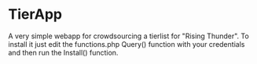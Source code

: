 # TierApp
A very simple webapp for crowdsourcing a tierlist for "Rising Thunder".
To install it just edit the functions.php Query() function with your credentials and then run the Install() function.

